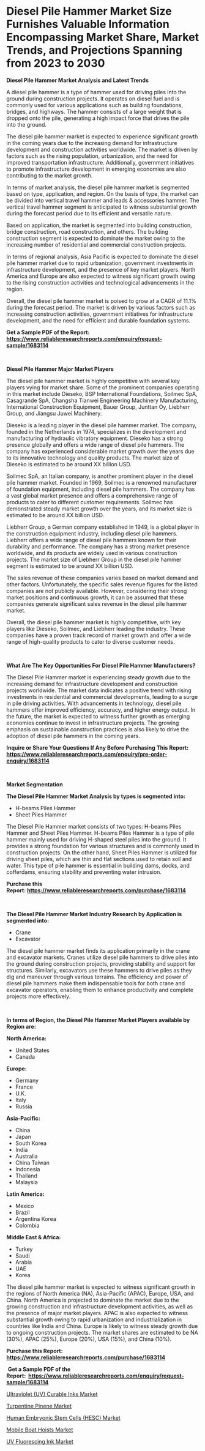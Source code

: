 <p><h1>Diesel Pile Hammer Market Size Furnishes Valuable Information Encompassing Market Share, Market Trends, and Projections Spanning from 2023 to 2030</h1></p><p><strong>Diesel Pile Hammer Market Analysis and Latest Trends</strong></p>
<p><p>A diesel pile hammer is a type of hammer used for driving piles into the ground during construction projects. It operates on diesel fuel and is commonly used for various applications such as building foundations, bridges, and highways. The hammer consists of a large weight that is dropped onto the pile, generating a high impact force that drives the pile into the ground.</p><p>The diesel pile hammer market is expected to experience significant growth in the coming years due to the increasing demand for infrastructure development and construction activities worldwide. The market is driven by factors such as the rising population, urbanization, and the need for improved transportation infrastructure. Additionally, government initiatives to promote infrastructure development in emerging economies are also contributing to the market growth.</p><p>In terms of market analysis, the diesel pile hammer market is segmented based on type, application, and region. On the basis of type, the market can be divided into vertical travel hammer and leads & accessories hammer. The vertical travel hammer segment is anticipated to witness substantial growth during the forecast period due to its efficient and versatile nature.</p><p>Based on application, the market is segmented into building construction, bridge construction, road construction, and others. The building construction segment is expected to dominate the market owing to the increasing number of residential and commercial construction projects.</p><p>In terms of regional analysis, Asia Pacific is expected to dominate the diesel pile hammer market due to rapid urbanization, government investments in infrastructure development, and the presence of key market players. North America and Europe are also expected to witness significant growth owing to the rising construction activities and technological advancements in the region.</p><p>Overall, the diesel pile hammer market is poised to grow at a CAGR of 11.1% during the forecast period. The market is driven by various factors such as increasing construction activities, government initiatives for infrastructure development, and the need for efficient and durable foundation systems.</p></p>
<p><strong>Get a Sample PDF of the Report:&nbsp; <a href="https://www.reliableresearchreports.com/enquiry/request-sample/1683114">https://www.reliableresearchreports.com/enquiry/request-sample/1683114</a></strong></p>
<p>&nbsp;</p>
<p><strong>Diesel Pile Hammer Major Market Players</strong></p>
<p><p>The diesel pile hammer market is highly competitive with several key players vying for market share. Some of the prominent companies operating in this market include Dieseko, BSP International Foundations, Soilmec SpA, Casagrande SpA, Changsha Tianwei Engineering Machinery Manufacturing, International Construction Equipment, Bauer Group, Junttan Oy, Liebherr Group, and Jiangsu Juwei Machinery.</p><p>Dieseko is a leading player in the diesel pile hammer market. The company, founded in the Netherlands in 1974, specializes in the development and manufacturing of hydraulic vibratory equipment. Dieseko has a strong presence globally and offers a wide range of diesel pile hammers. The company has experienced considerable market growth over the years due to its innovative technology and quality products. The market size of Dieseko is estimated to be around XX billion USD.</p><p>Soilmec SpA, an Italian company, is another prominent player in the diesel pile hammer market. Founded in 1969, Soilmec is a renowned manufacturer of foundation equipment, including diesel pile hammers. The company has a vast global market presence and offers a comprehensive range of products to cater to different customer requirements. Soilmec has demonstrated steady market growth over the years, and its market size is estimated to be around XX billion USD.</p><p>Liebherr Group, a German company established in 1949, is a global player in the construction equipment industry, including diesel pile hammers. Liebherr offers a wide range of diesel pile hammers known for their durability and performance. The company has a strong market presence worldwide, and its products are widely used in various construction projects. The market size of Liebherr Group in the diesel pile hammer segment is estimated to be around XX billion USD.</p><p>The sales revenue of these companies varies based on market demand and other factors. Unfortunately, the specific sales revenue figures for the listed companies are not publicly available. However, considering their strong market positions and continuous growth, it can be assumed that these companies generate significant sales revenue in the diesel pile hammer market.</p><p>Overall, the diesel pile hammer market is highly competitive, with key players like Dieseko, Soilmec, and Liebherr leading the industry. These companies have a proven track record of market growth and offer a wide range of high-quality products to cater to diverse customer needs.</p></p>
<p>&nbsp;</p>
<p><strong>What Are The Key Opportunities For Diesel Pile Hammer Manufacturers?</strong></p>
<p><p>The Diesel Pile Hammer market is experiencing steady growth due to the increasing demand for infrastructure development and construction projects worldwide. The market data indicates a positive trend with rising investments in residential and commercial developments, leading to a surge in pile driving activities. With advancements in technology, diesel pile hammers offer improved efficiency, accuracy, and higher energy output. In the future, the market is expected to witness further growth as emerging economies continue to invest in infrastructure projects. The growing emphasis on sustainable construction practices is also likely to drive the adoption of diesel pile hammers in the coming years.</p></p>
<p><strong>Inquire or Share Your Questions If Any Before Purchasing This Report: <a href="https://www.reliableresearchreports.com/enquiry/pre-order-enquiry/1683114">https://www.reliableresearchreports.com/enquiry/pre-order-enquiry/1683114</a></strong></p>
<p>&nbsp;</p>
<p><strong>Market Segmentation</strong></p>
<p><strong>The Diesel Pile Hammer Market Analysis by types is segmented into:</strong></p>
<p><ul><li>H-beams Piles Hammer</li><li>Sheet Piles Hammer</li></ul></p>
<p><p>The Diesel Pile Hammer market consists of two types: H-beams Piles Hammer and Sheet Piles Hammer. H-beams Piles Hammer is a type of pile hammer mainly used for driving H-shaped steel piles into the ground. It provides a strong foundation for various structures and is commonly used in construction projects. On the other hand, Sheet Piles Hammer is utilized for driving sheet piles, which are thin and flat sections used to retain soil and water. This type of pile hammer is essential in building dams, docks, and cofferdams, ensuring stability and preventing water intrusion.</p></p>
<p><strong>Purchase this Report:&nbsp;<a href="https://www.reliableresearchreports.com/purchase/1683114">https://www.reliableresearchreports.com/purchase/1683114</a></strong></p>
<p>&nbsp;</p>
<p><strong>The Diesel Pile Hammer Market Industry Research by Application is segmented into:</strong></p>
<p><ul><li>Crane</li><li>Excavator</li></ul></p>
<p><p>The diesel pile hammer market finds its application primarily in the crane and excavator markets. Cranes utilize diesel pile hammers to drive piles into the ground during construction projects, providing stability and support for structures. Similarly, excavators use these hammers to drive piles as they dig and maneuver through various terrains. The efficiency and power of diesel pile hammers make them indispensable tools for both crane and excavator operators, enabling them to enhance productivity and complete projects more effectively.</p></p>
<p>&nbsp;</p>
<p><strong>In terms of Region, the Diesel Pile Hammer Market Players available by Region are:</strong></p>
<p>
    <p> <strong> North America: </strong>
        <ul>
            <li>United States</li>
            <li>Canada</li>
        </ul>
        </p> 
    <p> <strong> Europe: </strong>
        <ul>
            <li>Germany</li>
            <li>France</li>
            <li>U.K.</li>
            <li>Italy</li>
            <li>Russia</li>
        </ul>
        </p> 
    <p> <strong> Asia-Pacific: </strong>
        <ul>
            <li>China</li>
            <li>Japan</li>
            <li>South Korea</li>
            <li>India</li>
            <li>Australia</li>
            <li>China Taiwan</li>
            <li>Indonesia</li>
            <li>Thailand</li>
            <li>Malaysia</li>
        </ul>
        </p> 
    <p> <strong> Latin America: </strong>
        <ul>
            <li>Mexico</li>
            <li>Brazil</li>
            <li>Argentina Korea</li>
            <li>Colombia</li>
        </ul>
        </p> 
    <p> <strong> Middle East & Africa: </strong>
        <ul>
            <li>Turkey</li>
            <li>Saudi</li>
            <li>Arabia</li>
            <li>UAE</li>
            <li>Korea</li>
        </ul>
    </p>
    </p>
<p><p>The diesel pile hammer market is expected to witness significant growth in the regions of North America (NA), Asia-Pacific (APAC), Europe, USA, and China. North America is projected to dominate the market due to the growing construction and infrastructure development activities, as well as the presence of major market players. APAC is also expected to witness substantial growth owing to rapid urbanization and industrialization in countries like India and China. Europe is likely to witness steady growth due to ongoing construction projects. The market shares are estimated to be NA (30%), APAC (25%), Europe (20%), USA (15%), and China (10%).</p></p>
<p><strong>Purchase this Report: <a href="https://www.reliableresearchreports.com/purchase/1683114">https://www.reliableresearchreports.com/purchase/1683114</a></strong></p>
<p>&nbsp;<strong>Get a Sample PDF of the Report:&nbsp;&nbsp;<a href="https://www.reliableresearchreports.com/enquiry/request-sample/1683114">https://www.reliableresearchreports.com/enquiry/request-sample/1683114</a></strong></p>
<p><strong></strong></p>
<p><p><a href="https://github.com/anmolreportprime/Market-Research-Report-List-1/blob/main/ultraviolet-uv-curable-inks-market.md">Ultraviolet (UV) Curable Inks Market</a></p><p><a href="https://medium.com/@melissahaag/turpentine-pinene-market-size-cagr-trends-2024-2030-bb52413f92a1">Turpentine Pinene Market</a></p><p><a href="https://www.linkedin.com/pulse/human-embryonic-stem-cells-hesc-market-insights/">Human Embryonic Stem Cells (HESC) Market</a></p><p><a href="https://www.linkedin.com/pulse/mobile-boat-hoists-market-size-share-global-analysis-report/">Mobile Boat Hoists Market</a></p><p><a href="https://github.com/krithireportprime/Market-Research-Report-List-1/blob/main/uv-fluorescing-ink-market.md">UV Fluorescing Ink Market</a></p></p>